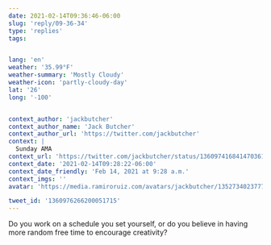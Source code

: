 ```yaml
---
date: 2021-02-14T09:36:46-06:00
slug: 'reply/09-36-34'
type: 'replies'
tags:


lang: 'en'
weather: '35.99°F'
weather-summary: 'Mostly Cloudy'
weather-icon: 'partly-cloudy-day'
lat: '26'
long: '-100'


context_author: 'jackbutcher'
context_author_name: 'Jack Butcher'
context_author_url: 'https://twitter.com/jackbutcher'
context: |
  Sunday AMA
context_url: 'https://twitter.com/jackbutcher/status/1360974168414703618?s=12'
context_date: '2021-02-14T09:28:22-06:00'
context_date_friendly: 'Feb 14, 2021 at 9:28 a.m.'
context_imgs: ''
avatar: 'https://media.ramiroruiz.com/avatars/jackbutcher/1352734023777460226/i3J_pwBz_bigger.jpg'

tweet_id: '1360976266200051715'
---
```

Do you work on a schedule you set yourself, or do you believe in having more random free time to encourage creativity?